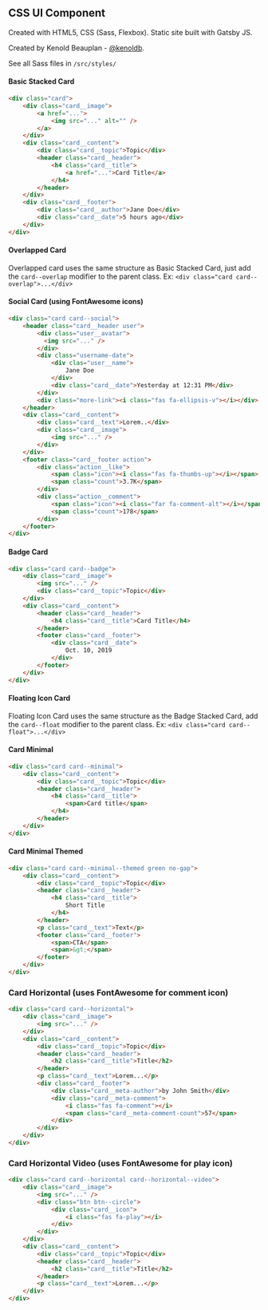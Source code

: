 ## CSS UI Component

Created with HTML5, CSS (Sass, Flexbox). Static site built with Gatsby JS.

Created by Kenold Beauplan - [@kenoldb](https://twitter.com/kenoldb).

See all Sass files in `/src/styles/`

#### Basic Stacked Card
```html
<div class="card">
    <div class="card__image">
        <a href="...">
            <img src="..." alt="" />
        </a>
    </div>
    <div class="card__content">
        <div class="card__topic">Topic</div>
        <header class="card__header">
            <h4 class="card__title">
                <a href="...">Card Title</a>
            </h4>
        </header>
    </div>
    <div class="card__footer">
        <div class="card__author">Jane Doe</div>
        <div class="card__date">5 hours ago</div>
    </div>
</div>
```
#### Overlapped Card
Overlapped card uses the same structure as Basic Stacked Card, just add the `card--overlap` modifier to the parent class.
Ex: `<div class="card card--overlap">...</div>`

#### Social Card (using FontAwesome icons)
```html
<div class="card card--social">
    <header class="card__header user">
        <div class="user__avatar">  
          <img src="..." />
        </div>
        <div class="username-date">
            <div clas="user__name">
                Jane Doe
            </div>
            <div class="card__date">Yesterday at 12:31 PM</div>
        </div>
        <div class="more-link"><i class="fas fa-ellipsis-v"></i></div>
    </header>
    <div class="card__content">
        <div class="card__text">Lorem..</div>
        <div class="card__image">
            <img src="..." />            
        </div>
    </div>
    <footer class="card__footer action">
        <div class="action__like">
            <span class="icon"><i class="fas fa-thumbs-up"></i></span>
            <span class="count">3.7K</span>
        </div>
        <div class="action__comment">
            <span class="icon"><i class="far fa-comment-alt"></i></span>
            <span class="count">178</span>
        </div>
    </footer>
</div>
```

#### Badge Card
```html
<div class="card card--badge">
    <div class="card__image">
        <img src="..." />
        <div class="card__topic">Topic</div>
    </div>
    <div class="card__content">
        <header class="card__header">
            <h4 class="card__title">Card Title</h4>
        </header>
        <footer class="card__footer">
            <div class="card__date">
                Oct. 10, 2019
            </div>
        </footer>
    </div>
</div>
```

#### Floating Icon Card
Floating Icon Card uses the same structure as the Badge Stacked Card, add the `card--float` modifier to the parent class.
Ex: `<div class="card card--float">...</div>`

#### Card Minimal
```html
<div class="card card--minimal">
    <div class="card__content">
        <div class="card__topic">Topic</div>
        <header class="card__header">
            <h4 class="card__title">
                <span>Card title</span>
            </h4>
        </header>
    </div>
</div>
```

#### Card Minimal Themed
```html
<div class="card card--minimal--themed green no-gap">
    <div class="card__content">
        <div class="card__topic">Topic</div>
        <header class="card__header">
            <h4 class="card__title">
                Short Title
            </h4>
        </header>
        <p class="card__text">Text</p>
        <footer class="card__footer">
            <span>CTA</span>
            <span>&gt;</span>
        </footer>
    </div>
</div>
```

### Card Horizontal (uses FontAwesome for comment icon)
```html
<div class="card card--horizontal">
	<div class="card__image">
		<img src="..." />
	</div>
	<div class="card__content">
		<div class="card__topic">Topic</div>
		<header class="card__header">
			<h2 class="card__title">Title</h2>
		</header>
		<p class="card__text">Lorem...</p>
		<div class="card__footer">
			<div class="card__meta-author">by John Smith</div>
			<div class="card__meta-comment">
				<i class="fas fa-comment"></i>
				<span class="card__meta-comment-count">57</span>
			</div>
		</div>
	</div>
</div>
```
### Card Horizontal Video (uses FontAwesome for play icon)
```html
<div class="card card--horizontal card--horizontal--video">
	<div class="card__image">
		<img src="..." />
		<div class="btn btn--circle">
			<div class="card__icon">
				<i class="fas fa-play"></i>
			</div>
		</div>
	</div>
	<div class="card__content">
		<div class="card__topic">Topic</div>
		<header class="card__header">
			<h2 class="card__title">Title</h2>
		</header>
		<p class="card__text">Lorem...</p>
	</div>
</div>
```
